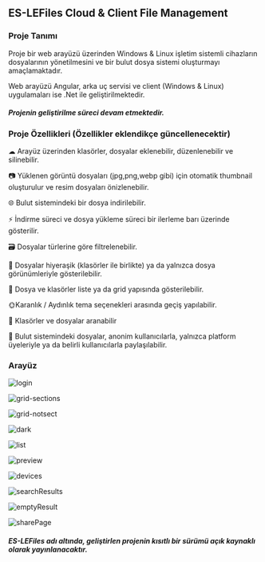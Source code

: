 ## ES-LEFiles Cloud & Client File Management

### Proje Tanımı
Proje bir web arayüzü üzerinden Windows & Linux işletim sistemli cihazların dosyalarının yönetilmesini ve bir bulut dosya sistemi oluşturmayı amaçlamaktadır.

Web arayüzü Angular, arka uç servisi ve client (Windows & Linux) uygulamaları ise .Net ile geliştirilmektedir.

##### Projenin geliştirilme süreci devam etmektedir.

### Proje Özellikleri (Özellikler eklendikçe güncellenecektir)
☁ Arayüz üzerinden klasörler, dosyalar eklenebilir, düzenlenebilir ve silinebilir.

📷 Yüklenen görüntü dosyaları (jpg,png,webp gibi) için otomatik thumbnail oluşturulur ve resim dosyaları önizlenebilir.

🌐 Bulut sistemindeki bir dosya indirilebilir. 

⚡ İndirme süreci ve dosya yükleme süreci bir ilerleme barı üzerinde gösterilir.

🗃 Dosyalar türlerine göre filtrelenebilir.

📁 Dosyalar hiyeraşik (klasörler ile birlikte) ya da yalnızca dosya görünümleriyle gösterilebilir.

📄 Dosya ve klasörler liste ya da grid yapısında gösterilebilir.

🌞Karanlık / Aydınlık tema seçenekleri arasında geçiş yapılabilir.

🔎 Klasörler ve dosyalar aranabilir

📡 Bulut sistemindeki dosyalar, anonim kullanıcılarla, yalnızca platform üyeleriyle ya da belirli kullanıcılarla paylaşılabilir. 


### Arayüz

![login](https://github.com/user-attachments/assets/b40fac13-157d-46ff-8b19-5aca80bb8f47)

![grid-sections](https://github.com/user-attachments/assets/534b7bdf-3709-4d8e-a42c-36c10688ee07)

![grid-notsect](https://github.com/user-attachments/assets/ce6322b8-4a29-4537-8251-15cec4f6d08d)

![dark](https://github.com/user-attachments/assets/f1ab1ee3-0ae2-43d3-9e90-643eed9039ed)

![list](https://github.com/user-attachments/assets/649a1845-957d-4751-bbae-3791d9ea0f34)

![preview](https://github.com/user-attachments/assets/ed020068-5453-40f9-96b9-7924a637f5ea)

![devices](https://github.com/user-attachments/assets/0904da0a-1f52-4ccc-a686-0c4f9e679035)

![searchResults](https://github.com/user-attachments/assets/d96705d2-7917-400e-ae6b-54c08e0e214c)

![emptyResult](https://github.com/user-attachments/assets/f38d35eb-d81b-4359-b3e3-cded1d48aa48)

![sharePage](https://github.com/user-attachments/assets/c8d06de6-8d06-4db7-8819-e5eb4a5b1604)





##### ES-LEFiles adı altında, geliştirlen projenin kısıtlı bir sürümü açık kaynaklı olarak yayınlanacaktır.


